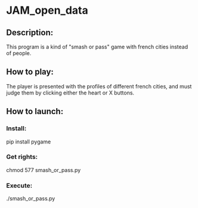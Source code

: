 # JAM_open_data

## Description:
This program is a kind of "smash or pass" game with french cities instead of people.

## How to play:
The player is presented with the profiles of different french cities, and must judge them by clicking either the heart or X buttons.

## How to launch:

### Install:
pip install pygame

### Get rights:
chmod 577 smash_or_pass.py

### Execute:
./smash_or_pass.py
